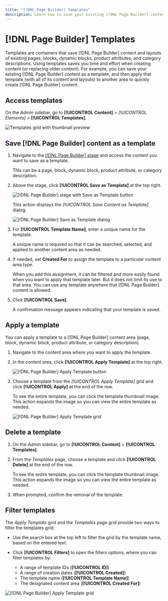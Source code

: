 ```yaml
---
title: "[!DNL Page Builder] Templates"
description: Learn how to save your existing [!DNL Page Builder] content as a template, and then apply that template to another area.
---
```

# [!DNL Page Builder] Templates

Templates are containers that save [!DNL Page Builder] content and layouts of existing pages, blocks, dynamic blocks, product attributes, and category descriptions. Using templates saves you time and effort when creating content (or replacing older content). For example, you can save your existing [!DNL Page Builder] content as a template, and then apply that template (with all of its content and layouts) to another area to quickly create [!DNL Page Builder] content.

## Access templates

On the _Admin_ sidebar, go to **[!UICONTROL Content]** > _[!UICONTROL Elements]_ > **[!UICONTROL Templates]**.

![Templates grid with thumbnail preview](./assets/templates-list.png)<!-- zoom -->

## Save [!DNL Page Builder] content as a template

1. Navigate to the [[!DNL Page Builder] stage](workspace.md#stage) and access the content you want to save as a template.

   This can be a page, block, dynamic block, product attribute, or category description.

1. Above the stage, click **[!UICONTROL Save as Template]** at the top right.

   ![[!DNL Page Builder] stage with Save as Template button](./assets/pb-templates-saveastemplate-button.png)<!-- zoom -->

   This action displays the _[!UICONTROL Save Content as Template]_ dialog.

   ![[!DNL Page Builder] Save as Template dialog](./assets/pb-templates-save-dialog.png)<!-- zoom -->

1. For **[!UICONTROL Template Name]**, enter a unique name for the template.

   A unique name is required so that it can be searched, selected, and applied to another content area as needed.

1. If needed, set **Created For** to assign the template to a particular content area type.

   When you add this assignment, it can be filtered and more easily found when you want to apply that template later. But it does not limit its use to that area. You can use any template anywhere that [!DNL Page Builder] content is allowed.

1. Click **[!UICONTROL Save]**.

   A confirmation message appears indicating that your template is saved.

## Apply a template

You can apply a template to a [!DNL Page Builder] content area (page, block, dynamic block, product attribute, or category description).

1. Navigate to the content area where you want to apply the template.

1. In the content area, click **[!UICONTROL Apply Template]** at the top right.

   ![[!DNL Page Builder] Apply Template button](./assets/pb-templates-applytemplate-button.png)<!-- zoom -->

1. Choose a template from the _[!UICONTROL Apply Template]_ grid and click **[!UICONTROL Apply]** at the end of the row.

   To see the entire template, you can click the template thumbnail image. This action expands the image so you can view the entire template as needed.

   ![[!DNL Page Builder] Apply Template grid](./assets/pb-templates-apply-slideout-nofilters.png)<!-- zoom -->

## Delete a template

1. On the _Admin_ sidebar, go to **[!UICONTROL Content]** > **[!UICONTROL Templates]**.

1. From the _Templates_ page, choose a template and click **[!UICONTROL Delete]** at the end of the row.

   To see the entire template, you can click the template thumbnail image. This action expands the image so you can view the entire template as needed.

1. When prompted, confirm the removal of the template.

## Filter templates

The _Apply Template_ grid and the _Templates_ page grid provide two ways to filter the templates grid:

- Use the search box at the top left to filter the grid by the template name, based on the entered text.

- Click **[!UICONTROL Filters]** to open the filters options, where you can filter templates by:

   - A range of template IDs (**[!UICONTROL ID]**)
   - A range of creation dates (**[!UICONTROL Created]**)
   - The template name (**[!UICONTROL Template Name]**)
   - The designated content area (**[!UICONTROL Created For]**)

![[!DNL Page Builder] Apply Template grid](./assets/pb-templates-apply-slideout-withfilters.png)<!-- zoom -->

